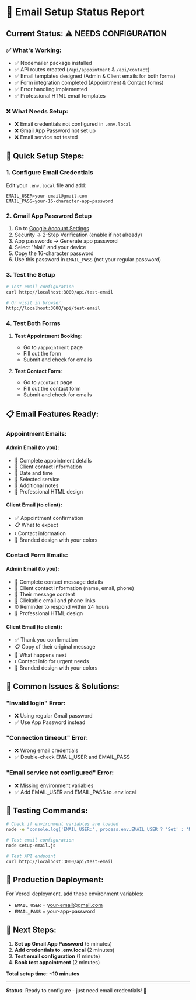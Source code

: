 # 📧 Email Setup Status Report

## Current Status: ⚠️ **NEEDS CONFIGURATION**

### ✅ What's Working:
- ✅ Nodemailer package installed
- ✅ API routes created (`/api/appointment` & `/api/contact`)
- ✅ Email templates designed (Admin & Client emails for both forms)
- ✅ Form integration completed (Appointment & Contact forms)
- ✅ Error handling implemented
- ✅ Professional HTML email templates

### ❌ What Needs Setup:
- ❌ Email credentials not configured in `.env.local`
- ❌ Gmail App Password not set up
- ❌ Email service not tested

## 🔧 Quick Setup Steps:

### 1. **Configure Email Credentials**
Edit your `.env.local` file and add:
```env
EMAIL_USER=your-email@gmail.com
EMAIL_PASS=your-16-character-app-password
```

### 2. **Gmail App Password Setup**
1. Go to [Google Account Settings](https://myaccount.google.com/)
2. Security → 2-Step Verification (enable if not already)
3. App passwords → Generate app password
4. Select "Mail" and your device
5. Copy the 16-character password
6. Use this password in `EMAIL_PASS` (not your regular password)

### 3. **Test the Setup**
```bash
# Test email configuration
curl http://localhost:3000/api/test-email

# Or visit in browser:
http://localhost:3000/api/test-email
```

### 4. **Test Both Forms**
1. **Test Appointment Booking**:
   - Go to `/appointment` page
   - Fill out the form
   - Submit and check for emails

2. **Test Contact Form**:
   - Go to `/contact` page
   - Fill out the contact form
   - Submit and check for emails

## 📋 Email Features Ready:

### **Appointment Emails:**

#### **Admin Email** (to you):
- 📧 Complete appointment details
- 👤 Client contact information
- 📅 Date and time
- 🏥 Selected service
- 💬 Additional notes
- 🎨 Professional HTML design

#### **Client Email** (to client):
- ✅ Appointment confirmation
- 📋 What to expect
- 📞 Contact information
- 🎨 Branded design with your colors

### **Contact Form Emails:**

#### **Admin Email** (to you):
- 📧 Complete contact message details
- 👤 Client contact information (name, email, phone)
- 💬 Their message content
- 🔗 Clickable email and phone links
- ⏰ Reminder to respond within 24 hours
- 🎨 Professional HTML design

#### **Client Email** (to client):
- ✅ Thank you confirmation
- 📋 Copy of their original message
- 📅 What happens next
- 📞 Contact info for urgent needs
- 🎨 Branded design with your colors

## 🚨 Common Issues & Solutions:

### **"Invalid login" Error:**
- ❌ Using regular Gmail password
- ✅ Use App Password instead

### **"Connection timeout" Error:**
- ❌ Wrong email credentials
- ✅ Double-check EMAIL_USER and EMAIL_PASS

### **"Email service not configured" Error:**
- ❌ Missing environment variables
- ✅ Add EMAIL_USER and EMAIL_PASS to .env.local

## 🧪 Testing Commands:

```bash
# Check if environment variables are loaded
node -e "console.log('EMAIL_USER:', process.env.EMAIL_USER ? 'Set' : 'Missing')"

# Test email configuration
node setup-email.js

# Test API endpoint
curl http://localhost:3000/api/test-email
```

## 📱 Production Deployment:

For Vercel deployment, add these environment variables:
- `EMAIL_USER` = your-email@gmail.com
- `EMAIL_PASS` = your-app-password

## 🎯 Next Steps:

1. **Set up Gmail App Password** (5 minutes)
2. **Add credentials to .env.local** (2 minutes)
3. **Test email configuration** (1 minute)
4. **Book test appointment** (2 minutes)

**Total setup time: ~10 minutes**

---

**Status**: Ready to configure - just need email credentials! 🚀
